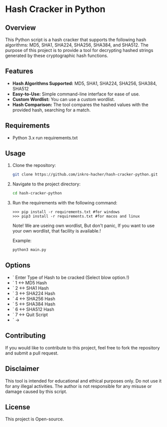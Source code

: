 # Hash Cracker in Python

## Overview

This Python script is a hash cracker that supports the following hash algorithms: MD5, SHA1, SHA224, SHA256, SHA384, and SHA512. The purpose of this project is to provide a tool for decrypting hashed strings generated by these cryptographic hash functions.

## Features

- **Hash Algorithms Supported:** MD5, SHA1, SHA224, SHA256, SHA384, SHA512
- **Easy-to-Use:** Simple command-line interface for ease of use.
- **Custom Wordlist:** You can use a custom wordlist.
- **Hash Comparison:** The tool compares the hashed values with the provided hash, searching for a match.

## Requirements

- Python 3.x run requirements.txt

## Usage

1. Clone the repository:

    ```bash
    git clone https://github.com/inkro-hacher/hash-cracker-python.git
    ```

2. Navigate to the project directory:

    ```bash
    cd hash-cracker-python
    ```

3. Run the requirements with the following command:

    ```python3
    >>> pip install -r requirements.txt #for windows
    >>> pip3 install -r requirements.txt #for macos and linux
    ```

    Note! We are useing own wordlist, But don't panic, If you want to use your own wordlist, that facility is available.!

    Example:

    ```bash
    python3 main.py
    
    ```

## Options

 - ` Enter Type of Hash to be cracked (Select blow option.!)
 - `	1 <-> MD5 Hash 
 - `	2 <-> SHA1 Hash 
 - `	3 <-> SHA224 Hash 
 - `	4 <-> SHA256 Hash 
 - `	5 <-> SHA384 Hash 
 - `	6 <-> SHA512 Hash 
 - `	7 <-> Quit Script
 - `	->

## Contributing

If you would like to contribute to this project, feel free to fork the repository and submit a pull request.

## Disclaimer

This tool is intended for educational and ethical purposes only. Do not use it for any illegal activities. The author is not responsible for any misuse or damage caused by this script.

## License

This project is Open-source.
